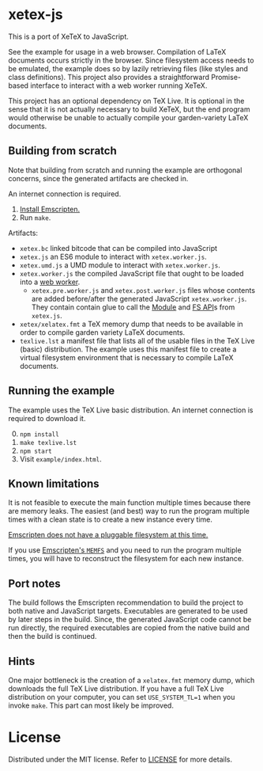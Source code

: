 # xetex-js

This is a port of XeTeX to JavaScript.

See the example for usage in a web browser. Compilation of LaTeX documents
occurs strictly in the browser. Since filesystem access needs to be emulated,
the example does so by lazily retrieving files (like styles and class
definitions). This project also provides a straightforward Promise-based
interface to interact with a web worker running XeTeX.

This project has an optional dependency on TeX Live. It is optional in the sense
that it is not actually necessary to build XeTeX, but the end program would
otherwise be unable to actually compile your garden-variety LaTeX documents.


## Building from scratch

Note that building from scratch and running the example are orthogonal concerns,
since the generated artifacts are checked in.

An internet connection is required.

1.  [Install Emscripten.](https://kripken.github.io/emscripten-site/)
2.  Run `make`.

Artifacts:

*   `xetex.bc` linked bitcode that can be compiled into JavaScript
*   `xetex.js` an ES6 module to interact with `xetex.worker.js`.
*   `xetex.umd.js` a UMD module to interact with `xetex.worker.js`.
*   `xetex.worker.js` the compiled JavaScript file that ought to be loaded into
    a
    [web worker](https://developer.mozilla.org/en-US/docs/Web/API/Web_Workers_API).
    *   `xetex.pre.worker.js` and `xetex.post.worker.js` files whose contents are 
        added before/after the generated JavaScript `xetex.worker.js`. They contain
        contain glue to call the
        [Module](https://kripken.github.io/emscripten-site/docs/api_reference/module.html)
        and
        [FS API](https://kripken.github.io/emscripten-site/docs/api_reference/Filesystem-API.html)s
        from `xetex.js`.
*   `xetex/xelatex.fmt` a TeX memory dump that needs to be available in order to
    compile garden variety LaTeX documents.
*   `texlive.lst` a manifest file that lists all of the usable files in the TeX
    Live (basic) distribution. The example uses this manifest file to create a
    virtual filesystem environment that is necessary to compile LaTeX documents.


## Running the example

The example uses the TeX Live basic distribution. An internet connection is
required to download it.

0.  `npm install`
1.  `make texlive.lst`
2.   `npm start`
3.   Visit `example/index.html`.


## Known limitations

It is not feasible to execute the main function multiple times because there are
memory leaks. The easiest (and best) way to run the program multiple times with
a clean state is to create a new instance every time.

[Emscripten does not have a pluggable filesystem at this time.](https://github.com/kripken/emscripten/issues/777)

If you use
[Emscripten's `MEMFS`](https://kripken.github.io/emscripten-site/docs/api_reference/Filesystem-API.html#memfs)
and you need to run the program multiple times, you will have to reconstruct the
filesystem for each new instance.


## Port notes

The build follows the Emscripten recommendation to build the project to both
native and JavaScript targets. Executables are generated to be used by later
steps in the build. Since, the generated JavaScript code cannot be run directly,
the required executables are copied from the native build and then the build is
continued.


## Hints

One major bottleneck is the creation of a `xelatex.fmt` memory dump, which
downloads the full TeX Live distribution. If you have a full TeX Live
distribution on your computer, you can set `USE_SYSTEM_TL=1` when you invoke
`make`. This part can most likely be improved.



# License

Distributed under the MIT license. Refer to [LICENSE](LICENSE) for more details.
